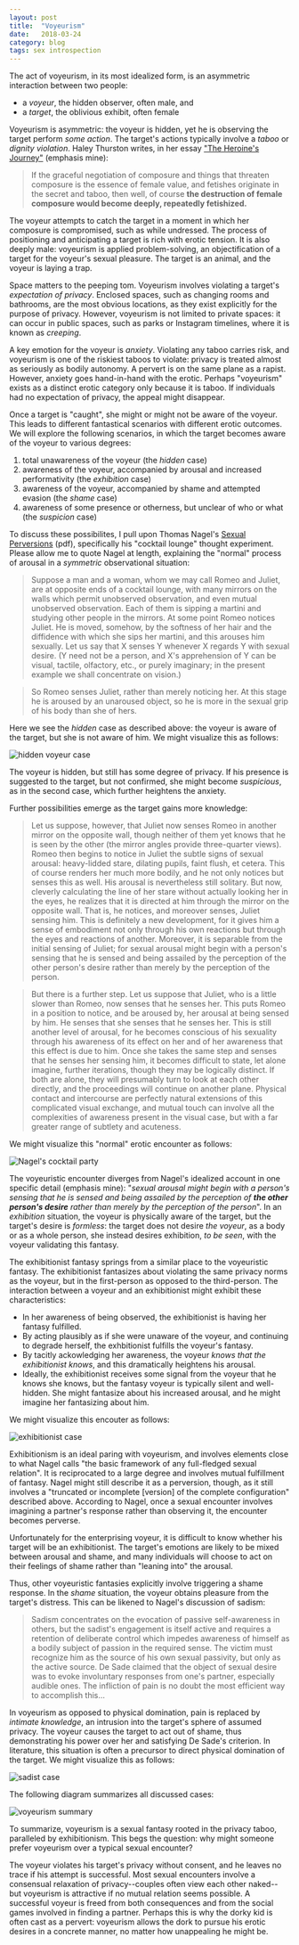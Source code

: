 ```yaml
---
layout: post
title:  "Voyeurism"
date:   2018-03-24
category: blog
tags: sex introspection
---
```


The act of voyeurism, in its most idealized form, is an asymmetric interaction between two people:
* a _voyeur_, the hidden observer, often male, and
* a _target_, the oblivious exhibit, often female

Voyeurism is asymmetric: the voyeur is hidden, yet he is observing the target perform _some action_. The target's actions typically involve a _taboo_ or _dignity violation_. Haley Thurston writes, in her essay ["The Heroine's Journey"](https://www.ribbonfarm.com/2015/01/28/the-heroines-journey/) (emphasis mine):

> If the graceful negotiation of composure and things that threaten composure is the essence of female value, and fetishes originate in the secret and taboo, then well, of course **the destruction of female composure would become deeply, repeatedly fetishized.**

The voyeur attempts to catch the target in a moment in which her composure is compromised, such as while undressed. The process of positioning and anticipating a target is rich with erotic tension. It is also deeply male: voyeurism is applied problem-solving, an objectification of a target for the voyeur's sexual pleasure. The target is an animal, and the voyeur is laying a trap.

Space matters to the peeping tom. Voyeurism involves violating a target's _expectation of privacy_. Enclosed spaces, such as changing rooms and bathrooms, are the most obvious locations, as they exist explicitly for the purpose of privacy. However, voyeurism is not limited to private spaces: it can occur in public spaces, such as parks or Instagram timelines, where it is known as _creeping_.

A key emotion for the voyeur is _anxiety_. Violating any taboo carries risk, and voyeurism is one of the riskiest taboos to violate: privacy is treated almost as seriously as bodily autonomy. A pervert is on the same plane as a rapist. However, anxiety goes hand-in-hand with the erotic. Perhaps "voyeurism" exists as a distinct erotic category only because it is taboo. If individuals had no expectation of privacy, the appeal might disappear.

Once a target is "caught", she might or might not be aware of the voyeur. This leads to different fantastical scenarios with different erotic outcomes. We will explore the following scenarios, in which the target becomes aware of the voyeur to various degrees:

1. total unawareness of the voyeur (the _hidden_ case)
2. awareness of the voyeur, accompanied by arousal and increased performativity (the _exhibition_ case)
3. awareness of the voyeur, accompanied by shame and attempted evasion (the _shame_ case)
4. awareness of some presence or otherness, but unclear of who or what (the _suspicion_ case)

To discuss these possibilites, I pull upon Thomas Nagel's [Sexual Perversions](https://pdfs.semanticscholar.org/bc66/32ba46b9d31b0bff5285ebe8c1453513cce2.pdf) (pdf), specifically his "cocktail lounge" thought experiment. Please allow me to quote Nagel at length, explaining the "normal" process of arousal in a _symmetric_ observational situation:

> Suppose a man and a woman, whom we may call Romeo and Juliet, are at opposite ends of a cocktail lounge, with many mirrors on the walls which permit unobserved observation, and even mutual unobserved observation. Each of them is sipping a martini and studying other people in the mirrors. At some point Romeo notices Juliet. He is moved, somehow, by the softness of her hair and the diffidence with which she sips her martini, and this arouses him sexually. Let us say that X senses Y whenever X regards Y with sexual desire. (Y need not be a person, and X's apprehension of Y can be visual, tactile, olfactory, etc., or purely imaginary; in the present example we shall concentrate on vision.)

> So Romeo senses Juliet, rather than merely noticing her. At this stage he is aroused by an unaroused object, so he is more in the sexual grip of his body than she of hers.

Here we see the _hidden_ case as described above: the voyeur is aware of the target, but she is not aware of him. We might visualize this as follows:

![hidden voyeur case](https://github.com/simpolism/simpolism.github.io/blob/master/assets/voyeurism_hidden.jpg)

The voyeur is hidden, but still has some degree of privacy. If his presence is suggested to the target, but not confirmed, she might become _suspicious_, as in the second case, which further heightens the anxiety.

Further possibilities emerge as the target gains more knowledge:

> Let us suppose, however, that Juliet now senses Romeo in another mirror on the opposite wall, though neither of them yet knows that he is seen by the other (the mirror angles provide three-quarter views). Romeo then begins to notice in Juliet the subtle signs of sexual arousal: heavy-lidded stare, dilating pupils, faint flush, et cetera. This of course renders her much more bodily, and he not only notices but senses this as well. His arousal is nevertheless still solitary. But now, cleverly calculating the line of her stare without actually looking her in the eyes, he realizes that it is directed at him through the mirror on the opposite wall. That is, he notices, and moreover senses, Juliet sensing him. This is definitely a new development, for it gives him a sense of embodiment not only through his own reactions but through the eyes and reactions of another. Moreover, it is separable from the initial sensing of Juliet; for sexual arousal might begin with a person's sensing that he is sensed and being assailed by the perception of the other person's desire rather than merely by the perception of the person.

> But there is a further step. Let us suppose that Juliet, who is a little slower than Romeo, now senses that he senses her. This puts Romeo in a position to notice, and be aroused by, her arousal at being sensed by him. He senses that she senses that he senses her. This is still another level of arousal, for he becomes conscious of his sexuality through his awareness of its effect on her and of her awareness that this effect is due to him. Once she takes the same step and senses that he senses her sensing him, it becomes difficult to state, let alone imagine, further iterations, though they may be logically distinct. If both are alone, they will presumably turn to look at each other directly, and the proceedings will continue on another plane. Physical contact and intercourse are perfectly natural extensions of this complicated visual exchange, and mutual touch can involve all the complexities of awareness present in the visual case, but with a far greater range of subtlety and acuteness.

We might visualize this "normal" erotic encounter as follows:

![Nagel's cocktail party](https://github.com/simpolism/simpolism.github.io/blob/master/assets/voyeurism_nagel_arousal.jpg)

The voyeuristic encounter diverges from Nagel's idealized account in one specific detail (emphasis mine): "_sexual arousal might begin with a person's sensing that he is sensed and being assailed by the perception of **the other person's desire** rather than merely by the perception of the person_". In an _exhibition_ situation, the voyeur is physically aware of the target, but the target's desire is _formless_: the target does not desire _the voyeur_, as a body or as a whole person, she instead desires exhibition, _to be seen_, with the voyeur validating this fantasy.

The exhibitionist fantasy springs from a similar place to the voyeuristic fantasy. The exhibitionist fantasizes about violating the same privacy norms as the voyeur, but in the first-person as opposed to the third-person. The interaction between a voyeur and an exhibitionist might exhibit these characteristics:

* In her awareness of being observed, the exhibitionist is having her fantasy fulfilled.
* By acting plausibly as if she were unaware of the voyeur, and continuing to degrade herself, the exhbitionist fulfills the voyeur's fantasy.
* By tacitly ackowledging her awareness, the voyeur _knows that the exhibitionist knows_, and this dramatically heightens his arousal.
* Ideally, the exhibitionist receives some signal from the voyeur that he knows she knows, but the fantasy voyeur is typically silent and well-hidden. She might fantasize about his increased arousal, and he might imagine her fantasizing about him.

We might visualize this encouter as follows:

![exhibitionist case](https://github.com/simpolism/simpolism.github.io/blob/master/assets/voyeurism_exhibition.jpg)

Exhibitionism is an ideal paring with voyeurism, and involves elements close to what Nagel calls "the basic framework of any full-fledged sexual relation". It is reciprocated to a large degree and involves mutual fulfillment of fantasy. Nagel might still describe it as a perversion, though, as it still involves a "truncated or incomplete [version] of the complete configuration" described above. According to Nagel, once a sexual encounter involves imagining a partner's response rather than observing it, the encounter becomes perverse.

Unfortunately for the enterprising voyeur, it is difficult to know whether his target will be an exhibitionist. The target's emotions are likely to be mixed between arousal and shame, and many individuals will choose to act on their feelings of shame rather than "leaning into" the arousal.

Thus, other voyeuristic fantasies explicitly involve triggering a shame response. In the _shame_ situation, the voyeur obtains pleasure from the target's distress. This can be likened to Nagel's discussion of sadism:

> Sadism concentrates on the evocation of passive self-awareness in others, but the sadist's engagement is itself active and requires a retention of deliberate control which impedes awareness of himself as a bodily subject of passion in the required sense. The victim must recognize him as the source of his own sexual passivity, but only as the active source. De Sade claimed that the object of sexual desire was to evoke involuntary responses from one's partner, especially audible ones. The infliction of pain is no doubt the most efficient way to accomplish this...

In voyeurism as opposed to physical domination, pain is replaced by _intimate knowledge_, an intrusion into the target's sphere of assumed privacy. The voyeur causes the target to act out of shame, thus demonstrating his power over her and satisfying De Sade's criterion. In literature, this situation is often a precursor to direct physical domination of the target. We might visualize this as follows:

![sadist case](https://github.com/simpolism/simpolism.github.io/blob/master/assets/voyeurism_shame.jpg)

The following diagram summarizes all discussed cases:

![voyeurism summary](https://github.com/simpolism/simpolism.github.io/blob/master/assets/voyeurism_full.jpg)

To summarize, voyeurism is a sexual fantasy rooted in the privacy taboo, paralleled by exhibitionism. This begs the question: why might someone prefer voyeurism over a typical sexual encounter?

The voyeur violates his target's privacy without consent, and he leaves no trace if his attempt is successful. Most sexual encounters involve a consensual relaxation of privacy--couples often view each other naked--but voyeurism is attractive if no mutual relation seems possible. A successful voyeur is freed from both consequences and from the social games involved in finding a partner. Perhaps this is why the dorky kid is often cast as a pervert: voyeurism allows the dork to pursue his erotic desires in a concrete manner, no matter how unappealing he might be.
